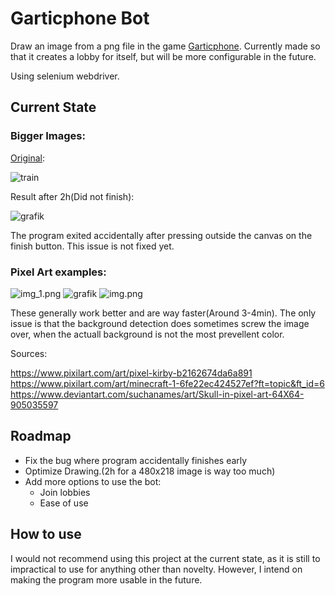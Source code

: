 # Garticphone Bot

Draw an image from a png file in the game [Garticphone](https://garticphone.com/de). Currently made so that it creates a lobby for itself, but will be more configurable in the future.

Using selenium webdriver.  

## Current State

### Bigger Images:

[Original](https://www.youtube.com/watch?v=UnIhRpIT7nc):

![train](https://github.com/Julian-Mostbauer/Gartic_Phone_Bot/assets/146772868/a1a74038-a392-4710-a67a-030ea97521dc)

Result after 2h(Did not finish):

![grafik](https://github.com/Julian-Mostbauer/Gartic_Phone_Bot/assets/146772868/24a431e3-d030-4209-a7c3-a9206eb22fe7)


The program exited accidentally after pressing outside the canvas on the finish button. This issue is not fixed yet.

### Pixel Art examples:

![img_1.png](ReadmeImages/img_1.png)
![grafik](https://github.com/Julian-Mostbauer/Gartic_Phone_Bot/assets/146772868/62679fdb-674f-42b9-a88b-36c565ce578d)
![img.png](ReadmeImages/img.png)

These generally work better and are way faster(Around 3-4min). The only issue is that the background detection does sometimes screw the image over, when the actuall background is not the most prevellent color.

Sources:

https://www.pixilart.com/art/pixel-kirby-b2162674da6a891
https://www.pixilart.com/art/minecraft-1-6fe22ec424527ef?ft=topic&ft_id=6
https://www.deviantart.com/suchanames/art/Skull-in-pixel-art-64X64-905035597

## Roadmap
- Fix the bug where program accidentally finishes early
- Optimize Drawing.(2h for a 480x218 image is way too much)
- Add more options to use the bot:
  - Join lobbies
  - Ease of use

## How to use
I would not recommend using this project at the current state, as it is still to impractical to use for anything other than novelty. However, I intend on making the program more usable in the future.


